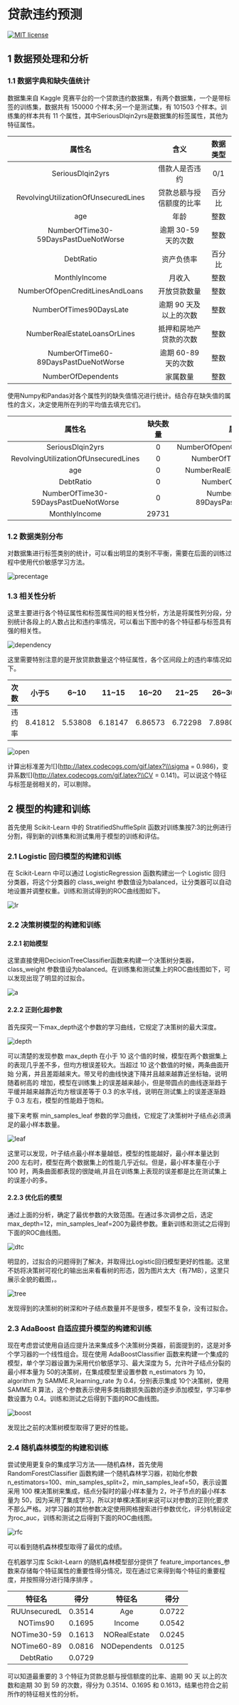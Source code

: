 # 贷款违约预测

[![MIT license](https://img.shields.io/dub/l/vibe-d.svg) ](https://github.com/Perry961002/LeetCode/blob/master/LICENSE)

## 1 数据预处理和分析

### 1.1 数据字典和缺失值统计

数据集来自 Kaggle 竞赛平台的一个贷款违约数据集，有两个数据集，一个是带标签的训练集，数据共有 150000 个样本;另一个是测试集，有 101503 个样本。训练集的样本共有 11 个属性，其中SeriousDlqin2yrs是数据集的标签属性，其他为特征属性。

|                属性名                |           含义           | 数据类型 |
| :----------------------------------: | :----------------------: | :------: |
|           SeriousDlqin2yrs           |      借款人是否违约      |   0/1    |
| RevolvingUtilizationOfUnsecuredLines | 贷款总额与授信额度的比率 |  百分比  |
|                 age                  |           年龄           |   整数   |
| NumberOfTime30-59DaysPastDueNotWorse |   逾期 30-59 天的次数    |   整数   |
|              DebtRatio               |        资产负债率        |  百分比  |
|            MonthlyIncome             |          月收入          |   整数   |
|   NumberOfOpenCreditLinesAndLoans    |       开放贷款数量       |   整数   |
|       NumberOfTimes90DaysLate        |  逾期 90 天及以上的次数  |   整数   |
|     NumberRealEstateLoansOrLines     |  抵押和房地产贷款的次数  |   整数   |
| NumberOfTime60-89DaysPastDueNotWorse |   逾期 60-89 天的次数    |   整数   |
|          NumberOfDependents          |         家属数量         |   整数   |

使用Numpy和Pandas对各个属性列的缺失值情况进行统计。结合存在缺失值的属性的含义，决定使用所在列的平均值去填充它们。

|                属性名                | 缺失数量 |                属性名                | 缺失数量 |
| :----------------------------------: | :------: | :----------------------------------: | :------: |
|           SeriousDlqin2yrs           |    0     |   NumberOfOpenCreditLinesAndLoans    |    0     |
| RevolvingUtilizationOfUnsecuredLines |    0     |       NumberOfTimes90DaysLate        |    0     |
|                 age                  |    0     |     NumberRealEstateLoansOrLines     |    0     |
|              DebtRatio               |    0     |          NumberOfDependents          |   3924   |
| NumberOfTime30-59DaysPastDueNotWorse |    0     | NumberOfTime60-89DaysPastDueNotWorse |    0     |
|            MonthlyIncome             |  29731   |                                      |          |

### 1.2 数据类别分布

对数据集进行标签类别的统计，可以看出明显的类别不平衡，需要在后面的训练过程中使用代价敏感学习方法。

![precentage](./imgs/percentage.png)

### 1.3 相关性分析

这里主要进行各个特征属性和标签属性间的相关性分析，方法是将属性列分段，分别统计各段上的人数占比和违约率情况，可以看出下图中的各个特征都与标签具有强的相关性。

![dependency](./imgs/dependency.png)

这里需要特别注意的是开放贷款数量这个特征属性，各个区间段上的违约率情况如下。

|  次数  |  小于5  |  6~10   |  11~15  |  16~20  |  21~25  |  26~30  | 大于30  |
| :----: | :-----: | :-----: | :-----: | :-----: | :-----: | :-----: | :-----: |
| 违约率 | 8.41812 | 5.53808 | 6.18147 | 6.86573 | 6.72298 | 7.89809 | 7.34463 |

![open](./imgs/open.png)

计算出标准差为![](http://latex.codecogs.com/gif.latex?\\\sigma = 0.986)，变异系数![](http://latex.codecogs.com/gif.latex?\\CV = 0.141)。可以说这个特征与标签是弱相关的，可以剔除。

## 2 模型的构建和训练

首先使用 Scikit-Learn 中的 StratifiedShuffleSplit 函数对训练集按7:3的比例进行分割，得到新的训练集和测试集用于模型的训练和评估。

### 2.1 Logistic 回归模型的构建和训练

在 Scikit-Learn 中可以通过 LogisticRegression 函数构建出一个 Logistic 回归分类器，将这个分类器的 class_weight 参数值设为balanced，让分类器可以自动地设置并调整权重。训练和测试得到的ROC曲线图如下。

![lr](./imgs/lr.png)

### 2.2 决策树模型的构建和训练

#### 2.2.1 初始模型

这里直接使用DecisionTreeClassifier函数来构建一个决策树分类器，class_weight 参数值设为balanced。在训练集和测试集上的ROC曲线图如下，可以发现出现了明显的过拟合。

![a](./imgs/dtc_a.png)

#### 2.2.2 正则化超参数

首先探究一下max_depth这个参数的学习曲线，它规定了决策树的最大深度。

![depth](./imgs/max_depth.png)

可以清楚的发现参数 max_depth 在小于 10 这个值的时候，模型在两个数据集上的表现几乎差不多，但均方根误差较大。当超过 10 这个数值的时候，两条曲面开始 分离，并且差距越来大。带叉号的曲线快速下降并且越来越靠近坐标轴，说明随着树高的 增加，模型在训练集上的误差越来越小，但是带圆点的曲线逐渐趋于平缓并越来越靠近均方根误差等于 0.3 的水平线，说明在测试集上的误差逐渐趋于 0.3 左右，模型的性能趋于饱和。



接下来考察 min_samples_leaf 参数的学习曲线，它规定了决策树叶子结点必须满足的最小样本数量。

![leaf](./imgs/sample_leaf.png)

这里可以发现，叶子结点最小样本量越低，模型的性能越好，最小样本量达到 200 左右时，模型在两个数据集上的性能几乎近似。但是，最小样本量在小于 100 时，两条曲面都表现的很陡峭,并且在训练集上表现的误差都是比在测试集上的误差小的多。

#### 2.2.3 优化后的模型

通过上面的分析，确定了最优参数的大致范围。在通过多次调参之后，选定max_depth=12，min_samples_leaf=200为最终参数。重新训练和测试之后得到下面的ROC曲线图。

![dtc](./imgs/dtc.png)

明显的，过拟合的问题得到了解决，并取得比Logistic回归模型更好的性能。这里不妨将决策树可视化的输出出来看看树的形态，因为图片太大（有7MB），这里只展示全貌的截图，。

![tree](./imgs/tree.png)

发现得到的决策树的树深和叶子结点数量并不是很多，模型不复杂，没有过拟合。

### 2.3 AdaBoost 自适应提升模型的构建和训练

现在考虑尝试使用自适应提升法来集成多个决策树分类器，前面提到的，这是对多个学习器的一个线性组合。现在使用 AdaBoostClassifier 函数来构建一个集成的模型，单个学习器设置为采用代价敏感学习、最大深度为 5，允许叶子结点分裂的最小样本量为 50的决策树，在集成模型里设置参数 n_estimators 为 10，algorithm 为 SAMME.R,learning_rate 为 0.4，分别表示集成 10个决策树，使用 SAMME.R 算法，这个参数表示使用多类指数损失函数的逐步添加模型，学习率参数设置为 0.4。训练和测试之后得到下面的ROC曲线图。

![boost](./imgs/boost.png)

发现比之前的决策树模型取得了更好的性能。

### 2.4 随机森林模型的构建和训练

尝试使用更复杂的集成学习方法——随机森林，首先使用RandomForestClassifier 函数构建一个随机森林学习器，初始化参数 n_estimators=100、min_samples_split=2，min_samples_leaf=50，表示设置采用 100 棵决策树来集成，结点分裂时的最小样本量为 2，叶子节点的最小样本量为 50，因为采用了集成学习，所以对单棵决策树来说可以对参数的正则化要求不那么严格。对学习器的其他参数决定使用网格搜索进行参数优化，评分机制设定为roc_auc，训练和测试之后得到下面的ROC曲线图。

![rfc](./imgs/rfc.png)

可以看到随机森林模型取得了最优的成绩。

在机器学习库 Scikit-Learn 的随机森林模型部分提供了 feature_importances_参数来存储每个特征属性的重要性得分情况，现在通过它来得到每个特征的重要程度，并按照得分进行降序排序 。

|    特征名    |  得分  |    特征名    |  得分  |
| :----------: | :----: | :----------: | :----: |
| RUUnsecuredL | 0.3514 |     Age      | 0.0722 |
|   NOTims90   | 0.1695 |    Income    | 0.0542 |
| NOTime30-59  | 0.1613 | NORealEstate | 0.0245 |
| NOTime60-89  | 0.0816 | NODependents | 0.0125 |
|  DebtRatio   | 0.0729 |              |        |

可以知道最重要的 3 个特征为贷款总额与授信额度的比率、逾期 90 天 以上的次数和逾期 30 到 59 的次数，得分为 0.3514、0.1695 和 0.1613，结果也符合之前所作的特征相关性的分析。 